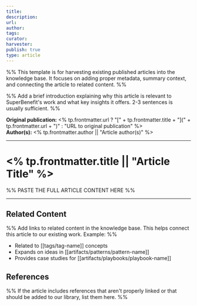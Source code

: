 ```yaml
---
title: 
description: 
url: 
author: 
tags: 
curator: 
harvester: 
publish: true
type: article
---
```

%% This template is for harvesting existing published articles into the knowledge base. It focuses on adding proper metadata, summary context, and connecting the article to related content. %%

%% Add a brief introduction explaining why this article is relevant to SuperBenefit's work and what key insights it offers. 2-3 sentences is usually sufficient. %%

**Original publication:** <% tp.frontmatter.url ? "[" + tp.frontmatter.title + "](" + tp.frontmatter.url + ")" : "URL to original publication" %>  
**Author(s):** <% tp.frontmatter.author || "Article author(s)" %>

---

# <% tp.frontmatter.title || "Article Title" %>

%% PASTE THE FULL ARTICLE CONTENT HERE %%

---

## Related Content

%% Add links to related content in the knowledge base. This helps connect this article to our existing work. Example: %%

- Related to [[tags/tag-name]] concepts
- Expands on ideas in [[artifacts/patterns/pattern-name]]
- Provides case studies for [[artifacts/playbooks/playbook-name]]

## References

%% If the article includes references that aren't properly linked or that should be added to our library, list them here. %%